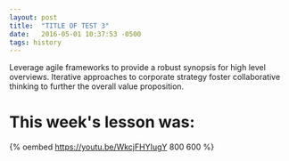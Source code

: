 ```yaml
---
layout: post
title:  "TITLE OF TEST 3"
date:   2016-05-01 10:37:53 -0500
tags: history
---
```


Leverage agile frameworks to provide a robust synopsis for high level overviews. Iterative approaches to corporate strategy foster collaborative thinking to further the overall value proposition. 

# This week's lesson was:

{% oembed https://youtu.be/WkcjFHYIugY 800 600 %}